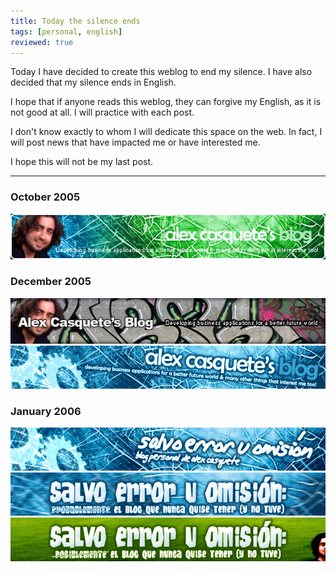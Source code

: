 ```yaml
---
title: Today the silence ends
tags: [personal, english]
reviewed: true
---
```

Today I have decided to create this weblog to end my silence. I have also decided that my silence ends in English.

I hope that if anyone reads this weblog, they can forgive my English, as it is not good at all. I will practice with each post.

I don't know exactly to whom I will dedicate this space on the web. In fact, I will post news that have impacted me or have interested me.

I hope this will not be my last post.

---

### October 2005
![Blog Header](/img/alex_casquete_header1.gif)

### December 2005
![Blog Header](/img/alex_casquete_header2.gif)
![Blog Header](/img/alex_casquete_header3.gif)  

### January 2006
![Blog Header](/img/alex_casquete_header4.gif)  
![Blog Header](/img/alex_casquete_header5.gif)  
![Blog Header](/img/alex_casquete_header6.gif) 